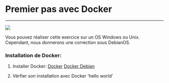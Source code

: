 # Premier pas avec Docker
---

![](https://d33wubrfki0l68.cloudfront.net/33282cd91fc50462bc515a615cccafa37fe07a63/3e476/images/logo.png)

Vous pouvez réaliser cette exercice sur un OS Windows ou Unix.
Cependant, nous donnerons une correction sous DebianOS.

### Installation de Docker:

1. Installer Docker:
[Docker](https://www.docker.com/get-started)
[Docker Debian](https://docs.docker.com/install/linux/docker-ce/debian/)

2. Vérfier son installation avec Docker 'hello world'
